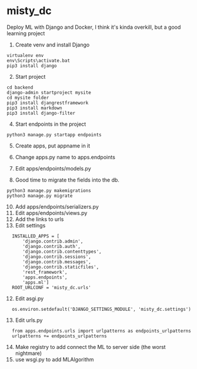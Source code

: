 # misty_dc
Deploy ML with Django and Docker, I think it's kinda overkill, but a good learning project

1. Create venv and install Django
```
virtualenv env
env\Scripts\activate.bat
pip3 install django
```
2. Start project 
```
cd backend
django-admin startproject mysite
cd mysite folder
pip3 install djangrestframework
pip3 install markdown
pip3 install django-filter
```
4. Start endpoints in the project 
```
python3 manage.py startapp endpoints
```
5. Create apps, put appname in it 
6. Change apps.py name to apps.endpoints

7. Edit apps/endpoints/models.py
8. Good time to migrate the fields into the db. 
```
python3 manage.py makemigrations
python3 manage.py migrate
```
10. Add apps/endpoints/serializers.py
11. Edit apps/endpoints/views.py
12. Add the links to urls 
13. Edit settings
```
  INSTALLED_APPS = [
      'django.contrib.admin',
      'django.contrib.auth',
      'django.contrib.contenttypes',
      'django.contrib.sessions',
      'django.contrib.messages',
      'django.contrib.staticfiles',
      'rest_framework',
      'apps.endpoints',
      'apps.ml'] 
  ROOT_URLCONF = 'misty_dc.urls'
```
12. Edit asgi.py 
```
  os.environ.setdefault('DJANGO_SETTINGS_MODULE', 'misty_dc.settings')
```
13. Edit urls.py
```
  from apps.endpoints.urls import urlpatterns as endpoints_urlpatterns
  urlpatterns += endpoints_urlpatterns
```
14. Make registry to add connect the ML to server side (the worst nightmare)
15. use wsgi.py to add MLAlgorithm 
